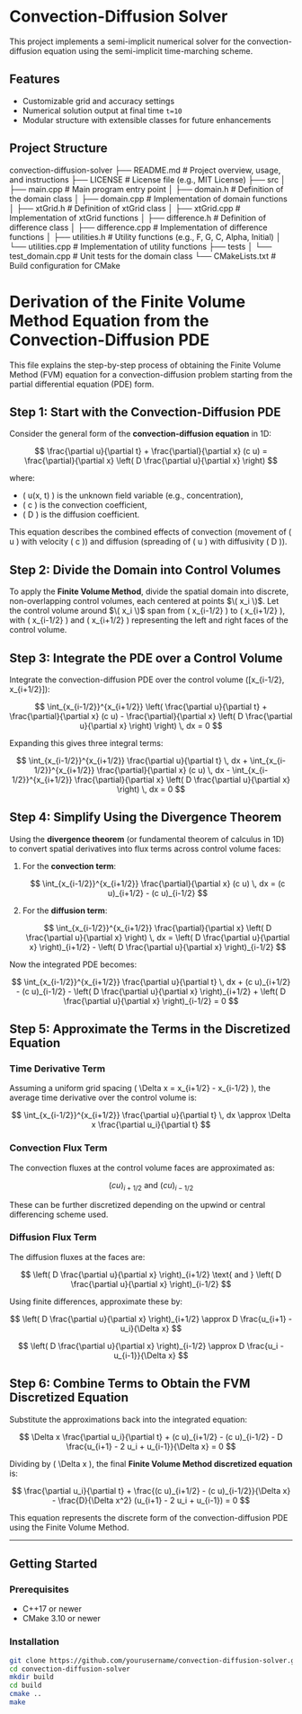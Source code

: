 # Convection-Diffusion Solver

This project implements a semi-implicit numerical solver for the convection-diffusion equation using the semi-implicit time-marching scheme.

## Features
- Customizable grid and accuracy settings
- Numerical solution output at final time `t=10`
- Modular structure with extensible classes for future enhancements

## Project Structure

convection-diffusion-solver ├── README.md # Project overview, usage, and instructions ├── LICENSE # License file (e.g., MIT License) ├── src │ ├── main.cpp # Main program entry point │ ├── domain.h # Definition of the domain class │ ├── domain.cpp # Implementation of domain functions │ ├── xtGrid.h # Definition of xtGrid class │ ├── xtGrid.cpp # Implementation of xtGrid functions │ ├── difference.h # Definition of difference class │ ├── difference.cpp # Implementation of difference functions │ ├── utilities.h # Utility functions (e.g., F, G, C, Alpha, Initial) │ └── utilities.cpp # Implementation of utility functions ├── tests │ └── test_domain.cpp # Unit tests for the domain class └── CMakeLists.txt # Build configuration for CMake




# Derivation of the Finite Volume Method Equation from the Convection-Diffusion PDE

This file explains the step-by-step process of obtaining the Finite Volume Method (FVM) equation for a convection-diffusion problem starting from the partial differential equation (PDE) form.

## Step 1: Start with the Convection-Diffusion PDE

Consider the general form of the **convection-diffusion equation** in 1D:

$$
\frac{\partial u}{\partial t} + \frac{\partial}{\partial x} (c u) = \frac{\partial}{\partial x} \left( D \frac{\partial u}{\partial x} \right)
$$

where:
- \( u(x, t) \) is the unknown field variable (e.g., concentration),
- \( c \) is the convection coefficient,
- \( D \) is the diffusion coefficient.

This equation describes the combined effects of convection (movement of \( u \) with velocity \( c \)) and diffusion (spreading of \( u \) with diffusivity \( D \)).

## Step 2: Divide the Domain into Control Volumes

To apply the **Finite Volume Method**, divide the spatial domain into discrete, non-overlapping control volumes, each centered at points $\( x_i \)$. Let the control volume around $\( x_i \)$ span from \( x_{i-1/2} \) to \( x_{i+1/2} \), with \( x_{i-1/2} \) and \( x_{i+1/2} \) representing the left and right faces of the control volume.

## Step 3: Integrate the PDE over a Control Volume

Integrate the convection-diffusion PDE over the control volume \([x_{i-1/2}, x_{i+1/2}]\):

$$
\int_{x_{i-1/2}}^{x_{i+1/2}} \left( \frac{\partial u}{\partial t} + \frac{\partial}{\partial x} (c u) - \frac{\partial}{\partial x} \left( D \frac{\partial u}{\partial x} \right) \right) \, dx = 0
$$

Expanding this gives three integral terms:

$$
\int_{x_{i-1/2}}^{x_{i+1/2}} \frac{\partial u}{\partial t} \, dx + \int_{x_{i-1/2}}^{x_{i+1/2}} \frac{\partial}{\partial x} (c u) \, dx - \int_{x_{i-1/2}}^{x_{i+1/2}} \frac{\partial}{\partial x} \left( D \frac{\partial u}{\partial x} \right) \, dx = 0
$$

## Step 4: Simplify Using the Divergence Theorem

Using the **divergence theorem** (or fundamental theorem of calculus in 1D) to convert spatial derivatives into flux terms across control volume faces:

1. For the **convection term**:

   $$
   \int_{x_{i-1/2}}^{x_{i+1/2}} \frac{\partial}{\partial x} (c u) \, dx = (c u)_{i+1/2} - (c u)_{i-1/2}
   $$

2. For the **diffusion term**:

   $$
   \int_{x_{i-1/2}}^{x_{i+1/2}} \frac{\partial}{\partial x} \left( D \frac{\partial u}{\partial x} \right) \, dx = \left( D \frac{\partial u}{\partial x} \right)_{i+1/2} - \left( D \frac{\partial u}{\partial x} \right)_{i-1/2}
   $$

Now the integrated PDE becomes:

$$
\int_{x_{i-1/2}}^{x_{i+1/2}} \frac{\partial u}{\partial t} \, dx + (c u)_{i+1/2} - (c u)_{i-1/2} - \left( D \frac{\partial u}{\partial x} \right)_{i+1/2} + \left( D \frac{\partial u}{\partial x} \right)_{i-1/2} = 0
$$

## Step 5: Approximate the Terms in the Discretized Equation

### Time Derivative Term

Assuming a uniform grid spacing \( \Delta x = x_{i+1/2} - x_{i-1/2} \), the average time derivative over the control volume is:

$$
\int_{x_{i-1/2}}^{x_{i+1/2}} \frac{\partial u}{\partial t} \, dx \approx \Delta x \frac{\partial u_i}{\partial t}
$$

### Convection Flux Term

The convection fluxes at the control volume faces are approximated as:

$$
(c u)_{i+1/2} \text{ and } (c u)_{i-1/2}
$$

These can be further discretized depending on the upwind or central differencing scheme used.

### Diffusion Flux Term

The diffusion fluxes at the faces are:

$$
\left( D \frac{\partial u}{\partial x} \right)_{i+1/2} \text{ and } \left( D \frac{\partial u}{\partial x} \right)_{i-1/2}
$$

Using finite differences, approximate these by:

$$
\left( D \frac{\partial u}{\partial x} \right)_{i+1/2} \approx D \frac{u_{i+1} - u_i}{\Delta x}
$$

$$
\left( D \frac{\partial u}{\partial x} \right)_{i-1/2} \approx D \frac{u_i - u_{i-1}}{\Delta x}
$$

## Step 6: Combine Terms to Obtain the FVM Discretized Equation

Substitute the approximations back into the integrated equation:

$$
\Delta x \frac{\partial u_i}{\partial t} + (c u)_{i+1/2} - (c u)_{i-1/2} - D \frac{u_{i+1} - 2 u_i + u_{i-1}}{\Delta x} = 0
$$

Dividing by \( \Delta x \), the final **Finite Volume Method discretized equation** is:

$$
\frac{\partial u_i}{\partial t} + \frac{(c u)_{i+1/2} - (c u)_{i-1/2}}{\Delta x} - \frac{D}{\Delta x^2} (u_{i+1} - 2 u_i + u_{i-1}) = 0
$$

This equation represents the discrete form of the convection-diffusion PDE using the Finite Volume Method.

---

## Getting Started

### Prerequisites
- C++17 or newer
- CMake 3.10 or newer

### Installation
```bash
git clone https://github.com/yourusername/convection-diffusion-solver.git
cd convection-diffusion-solver
mkdir build
cd build
cmake ..
make


